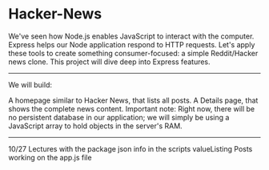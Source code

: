 # Hacker-News

We've seen how Node.js enables JavaScript to interact with the computer. Express helps our Node application respond to HTTP requests. Let's apply these tools to create something consumer-focused: a simple Reddit/Hacker news clone. This project will dive deep into Express features.

---

We will build:

A homepage similar to Hacker News, that lists all posts.
A Details page, that shows the complete news content.
Important note: Right now, there will be no persistent database in our application; we will simply be using a JavaScript array to hold objects in the server's RAM.

---

10/27 Lectures with the package json info in the scripts valueListing Posts
working on the app.js file
